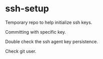 # ssh-setup
Temporary repo to help initialize ssh keys.

Committing with specific key.

Double check the ssh agent key persistence.

Check git user.